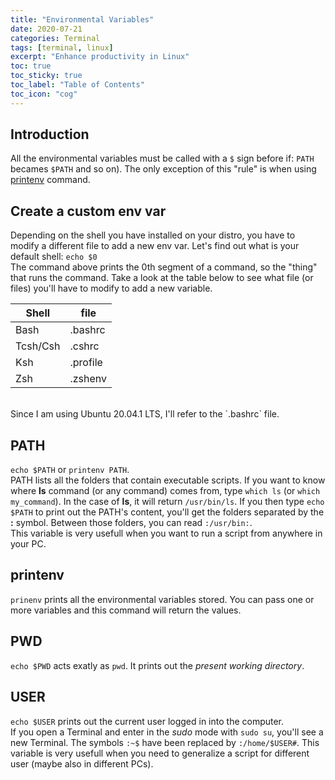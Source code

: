 ```yaml
---
title: "Environmental Variables"
date: 2020-07-21
categories: Terminal
tags: [terminal, linux]
excerpt: "Enhance productivity in Linux"
toc: true
toc_sticky: true
toc_label: "Table of Contents"
toc_icon: "cog"
---
```


## Introduction
All the environmental variables must be called with a `$` sign before if: `PATH` becames `$PATH` and so on). The only exception of this "rule" is when using [printenv](#printenv) command.

## Create a custom env var
Depending on the shell you have installed on your distro, you have to modify a different file to add a new env var. Let's find out what is your default shell: `echo $0`<br>
The command above prints the 0th segment of a command, so the "thing" that runs the command. Take a look at the table below to see what file (or files) you'll have to modify to add a new variable.

| Shell    | file     |
|----------|----------|
| Bash     | .bashrc  |
| Tcsh/Csh | .cshrc   |
| Ksh      | .profile |
| Zsh      | .zshenv  |
<br>
Since I am using Ubuntu 20.04.1 LTS, I'll refer to the `.bashrc` file.

## PATH
`echo $PATH` or `printenv PATH`.<br>
PATH lists all the folders that contain executable scripts. If you want to know where **ls** command (or any command) comes from, type `which ls` (or `which my_command`). In the case of **ls**, it will return `/usr/bin/ls`. If you then type `echo $PATH` to print out the PATH's content, you'll get the folders separated by the **:** symbol. Between those folders, you can read `:/usr/bin:`.<br>
This variable is very usefull when you want to run a script from anywhere in your PC.

## printenv
`prinenv` prints all the environmental variables stored. You can pass one or more variables and this command will return the values. 

## PWD
`echo $PWD` acts exatly as `pwd`. It prints out the *present working directory*. 

## USER
`echo $USER` prints out the current user logged in into the computer.<br>
If you open a Terminal and enter in the *sudo* mode with `sudo su`, you'll see a new Terminal. The symbols `:~$` have been replaced by `:/home/$USER#`. This variable is very usefull when you need to generalize a script for different user (maybe also in different PCs).